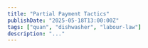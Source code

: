 ```yaml
---
title: "Partial Payment Tactics"
publishDate: "2025-05-18T13:00:00Z"
tags: ["quan", "dishwasher", "labour-law"]
description: "..."
---
```


<!-- Paste your content for 'Partial Payment Tactics' here -->
